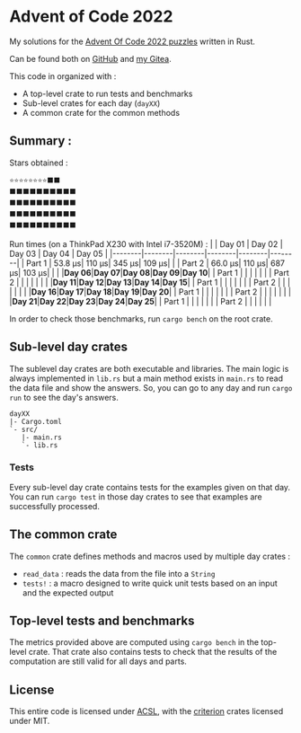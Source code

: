 # Advent of Code 2022

My solutions for the [Advent Of Code 2022 puzzles](https://adventofcode.com/2022/) written in Rust.

Can be found both on [GitHub](https://github.com/Lymkwi/AdventOfCode-2022) and [my Gitea](https://git.vulpinecitrus.info/Lymkwi/AdventOfCode-2022).

This code in organized with :
 - A top-level crate to run tests and benchmarks
 - Sub-level crates for each day (`dayXX`)
 - A common crate for the common methods

## Summary :

Stars obtained :
```
⭐⭐⭐⭐⭐⭐⭐⭐⬛⬛
⬛⬛⬛⬛⬛⬛⬛⬛⬛⬛
⬛⬛⬛⬛⬛⬛⬛⬛⬛⬛
⬛⬛⬛⬛⬛⬛⬛⬛⬛⬛
⬛⬛⬛⬛⬛⬛⬛⬛⬛⬛
```

Run times (on a ThinkPad X230 with Intel i7-3520M) :
|        | Day 01 | Day 02 | Day 03 | Day 04 | Day 05 |
|--------|--------|--------|--------|--------|--------|
| Part 1 | 53.8 µs|  110 µs|  345 µs|   109 µs|        |
| Part 2 | 66.0 µs|  110 µs|  687 µs|   103 µs|        |
|        |**Day 06**|**Day 07**|**Day 08**|**Day 09**|**Day 10**|
| Part 1 |        |        |        |        |        |
| Part 2 |        |        |        |        |        |
|        |**Day 11**|**Day 12**|**Day 13**|**Day 14**|**Day 15**|
| Part 1 |        |        |        |        |        |
| Part 2 |        |        |        |        |        |
|        |**Day 16**|**Day 17**|**Day 18**|**Day 19**|**Day 20**|
| Part 1 |        |        |        |        |        |
| Part 2 |        |        |        |        |        |
|        |**Day 21**|**Day 22**|**Day 23**|**Day 24**|**Day 25**|
| Part 1 |        |        |        |        |        |
| Part 2 |        |        |        |        |        |

In order to check those benchmarks, run `cargo bench` on the root crate.

## Sub-level day crates

The sublevel day crates are both executable and libraries. The main logic is
always implemented in `lib.rs` but a main method exists in `main.rs` to read
the data file and show the answers. So, you can go to any day and run
`cargo run` to see the day's answers.
```
dayXX
|- Cargo.toml
`- src/
   |- main.rs
   `- lib.rs
```

### Tests

Every sub-level day crate contains tests for the examples given on that day. You can run `cargo test` in those day crates to see that examples are successfully processed.

## The common crate

The `common` crate defines methods and macros used by multiple day crates :
 - `read_data` : reads the data from the file into a `String`
 - `tests!` : a macro designed to write quick unit tests based on an input and the expected output

## Top-level tests and benchmarks

The metrics provided above are computed using `cargo bench` in the top-level crate. That crate also contains tests to check that the results of the computation
are still valid for all days and parts.

## License

This entire code is licensed under [ACSL](https://anticapitalist.software/), with the [criterion](https://crates.io/criterion) crates licensed under MIT.

